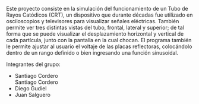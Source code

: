Este proyecto consiste en la simulación del funcionamiento de un Tubo de Rayos Catódicos (CRT), un dispositivo que durante décadas fue utilizado en osciloscopios y televisores para visualizar señales eléctricas.
También permite ver tres distintas vistas del tubo, frontal, lateral y superior; de tal forma que se puede visualizar el desplazamiento horizontal y vertical de cada partícula, junto con la pantalla en la cual chocan.
El programa también le permite ajustar al usuario el voltaje de las placas reflectoras, colocándolo dentro de un rango definido o bien ingresando una función sinusoidal.

Integrantes del grupo:
<ul>
  <li>Santiago Cordero</li>Santiago Cordero
  <li>Diego Gudiel</li>
  <li>Juan Salguero</li>
</ul>

